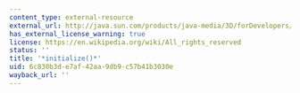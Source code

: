 ```yaml
---
content_type: external-resource
external_url: http://java.sun.com/products/java-media/3D/forDevelopers/J3D_1_2_API/j3dapi/javax/media/j3d/Behavior.html#initialize__
has_external_license_warning: true
license: https://en.wikipedia.org/wiki/All_rights_reserved
status: ''
title: '*initialize()*'
uid: 6c830b3d-e7af-42aa-9db9-c57b41b3030e
wayback_url: ''
---
```


